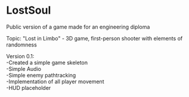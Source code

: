 # LostSoul
Public version of a game made for an engineering diploma

Topic: "Lost in Limbo" - 3D game, first-person shooter with elements of randomness

Version 0.1:  
-Created a simple game skeleton  
-Simple Audio  
-Simple enemy pathtracking  
-Implementation of all player movement  
-HUD placeholder  


